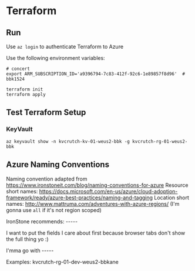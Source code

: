 # Terraform

## Run

Use `az login` to authenticate Terraform to Azure

Use the following environment variables:

```
# concert
export ARM_SUBSCRIPTION_ID='a9396794-7c83-412f-92c6-1e89857f8d96'  # bbk1524
```

```
terraform init
terraform apply
```

## Test Terraform Setup

### KeyVault

```
az keyvault show -n kvcrutch-kv-01-weus2-bbk -g kvcrutch-rg-01-weus2-bbk
```

## Azure Naming Conventions

Naming convention adapted from https://www.ironstoneit.com/blog/naming-conventions-for-azure
Resource short names: https://docs.microsoft.com/en-us/azure/cloud-adoption-framework/ready/azure-best-practices/naming-and-tagging
Location short names: http://www.mattruma.com/adventures-with-azure-regions/ (I'm gonna use `all` if it's not region scoped)

IronStone recommends: <Customer>-<Environment>-<Location>-<Service>-<InstanceNumber>-<Resource>

I want to put the fields I care about first because browser tabs don't show the full thing yo :)

I'mma go with <project>-<resource-type-short-name>-<instance-number>-<environment>-<location-short-name>-<owner>

Examples: kvcrutch-rg-01-dev-weus2-bbkane

